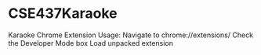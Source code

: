 # CSE437Karaoke
Karaoke Chrome Extension
Usage:
Navigate to chrome://extensions/
Check the Developer Mode box
Load unpacked extension